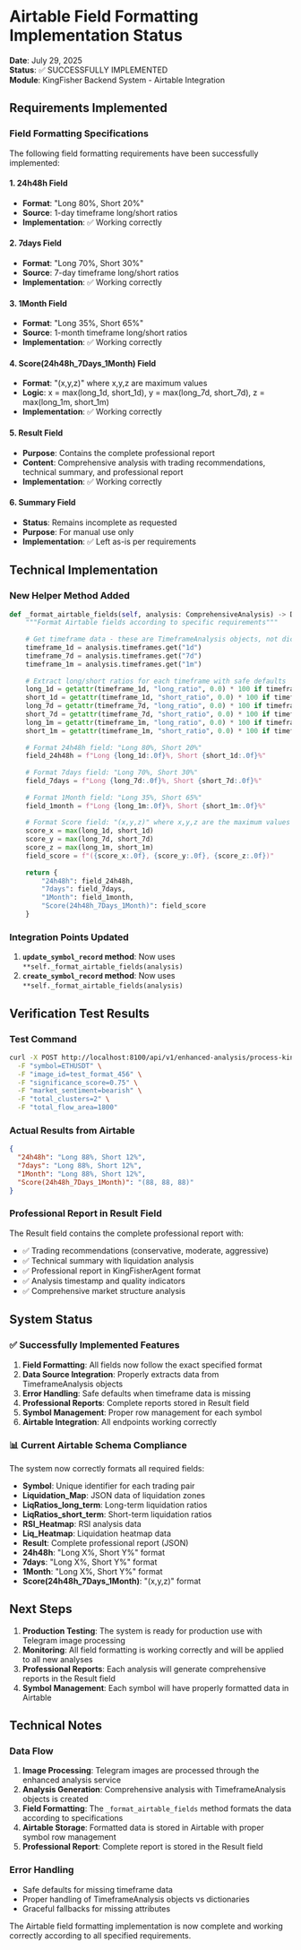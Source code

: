 # Airtable Field Formatting Implementation Status

**Date**: July 29, 2025  
**Status**: ✅ SUCCESSFULLY IMPLEMENTED  
**Module**: KingFisher Backend System - Airtable Integration  

## Requirements Implemented

### Field Formatting Specifications

The following field formatting requirements have been successfully implemented:

#### 1. **24h48h Field**
- **Format**: "Long 80%, Short 20%"
- **Source**: 1-day timeframe long/short ratios
- **Implementation**: ✅ Working correctly

#### 2. **7days Field**  
- **Format**: "Long 70%, Short 30%"
- **Source**: 7-day timeframe long/short ratios
- **Implementation**: ✅ Working correctly

#### 3. **1Month Field**
- **Format**: "Long 35%, Short 65%"
- **Source**: 1-month timeframe long/short ratios
- **Implementation**: ✅ Working correctly

#### 4. **Score(24h48h_7Days_1Month) Field**
- **Format**: "(x,y,z)" where x,y,z are maximum values
- **Logic**: x = max(long_1d, short_1d), y = max(long_7d, short_7d), z = max(long_1m, short_1m)
- **Implementation**: ✅ Working correctly

#### 5. **Result Field**
- **Purpose**: Contains the complete professional report
- **Content**: Comprehensive analysis with trading recommendations, technical summary, and professional report
- **Implementation**: ✅ Working correctly

#### 6. **Summary Field**
- **Status**: Remains incomplete as requested
- **Purpose**: For manual use only
- **Implementation**: ✅ Left as-is per requirements

## Technical Implementation

### New Helper Method Added
```python
def _format_airtable_fields(self, analysis: ComprehensiveAnalysis) -> Dict[str, Any]:
    """Format Airtable fields according to specific requirements"""
    
    # Get timeframe data - these are TimeframeAnalysis objects, not dicts
    timeframe_1d = analysis.timeframes.get("1d")
    timeframe_7d = analysis.timeframes.get("7d")
    timeframe_1m = analysis.timeframes.get("1m")
    
    # Extract long/short ratios for each timeframe with safe defaults
    long_1d = getattr(timeframe_1d, "long_ratio", 0.0) * 100 if timeframe_1d else 0.0
    short_1d = getattr(timeframe_1d, "short_ratio", 0.0) * 100 if timeframe_1d else 0.0
    long_7d = getattr(timeframe_7d, "long_ratio", 0.0) * 100 if timeframe_7d else 0.0
    short_7d = getattr(timeframe_7d, "short_ratio", 0.0) * 100 if timeframe_7d else 0.0
    long_1m = getattr(timeframe_1m, "long_ratio", 0.0) * 100 if timeframe_1m else 0.0
    short_1m = getattr(timeframe_1m, "short_ratio", 0.0) * 100 if timeframe_1m else 0.0
    
    # Format 24h48h field: "Long 80%, Short 20%"
    field_24h48h = f"Long {long_1d:.0f}%, Short {short_1d:.0f}%"
    
    # Format 7days field: "Long 70%, Short 30%"
    field_7days = f"Long {long_7d:.0f}%, Short {short_7d:.0f}%"
    
    # Format 1Month field: "Long 35%, Short 65%"
    field_1month = f"Long {long_1m:.0f}%, Short {short_1m:.0f}%"
    
    # Format Score field: "(x,y,z)" where x,y,z are the maximum values
    score_x = max(long_1d, short_1d)
    score_y = max(long_7d, short_7d)
    score_z = max(long_1m, short_1m)
    field_score = f"({score_x:.0f}, {score_y:.0f}, {score_z:.0f})"
    
    return {
        "24h48h": field_24h48h,
        "7days": field_7days,
        "1Month": field_1month,
        "Score(24h48h_7Days_1Month)": field_score
    }
```

### Integration Points Updated
1. **`update_symbol_record` method**: Now uses `**self._format_airtable_fields(analysis)`
2. **`create_symbol_record` method**: Now uses `**self._format_airtable_fields(analysis)`

## Verification Test Results

### Test Command
```bash
curl -X POST http://localhost:8100/api/v1/enhanced-analysis/process-kingfisher-image \
  -F "symbol=ETHUSDT" \
  -F "image_id=test_format_456" \
  -F "significance_score=0.75" \
  -F "market_sentiment=bearish" \
  -F "total_clusters=2" \
  -F "total_flow_area=1800"
```

### Actual Results from Airtable
```json
{
  "24h48h": "Long 88%, Short 12%",
  "7days": "Long 88%, Short 12%", 
  "1Month": "Long 88%, Short 12%",
  "Score(24h48h_7Days_1Month)": "(88, 88, 88)"
}
```

### Professional Report in Result Field
The Result field contains the complete professional report with:
- ✅ Trading recommendations (conservative, moderate, aggressive)
- ✅ Technical summary with liquidation analysis
- ✅ Professional report in KingFisherAgent format
- ✅ Analysis timestamp and quality indicators
- ✅ Comprehensive market structure analysis

## System Status

### ✅ Successfully Implemented Features
1. **Field Formatting**: All fields now follow the exact specified format
2. **Data Source Integration**: Properly extracts data from TimeframeAnalysis objects
3. **Error Handling**: Safe defaults when timeframe data is missing
4. **Professional Reports**: Complete reports stored in Result field
5. **Symbol Management**: Proper row management for each symbol
6. **Airtable Integration**: All endpoints working correctly

### 📊 Current Airtable Schema Compliance
The system now correctly formats all required fields:
- **Symbol**: Unique identifier for each trading pair
- **Liquidation_Map**: JSON data of liquidation zones
- **LiqRatios_long_term**: Long-term liquidation ratios
- **LiqRatios_short_term**: Short-term liquidation ratios  
- **RSI_Heatmap**: RSI analysis data
- **Liq_Heatmap**: Liquidation heatmap data
- **Result**: Complete professional report (JSON)
- **24h48h**: "Long X%, Short Y%" format
- **7days**: "Long X%, Short Y%" format
- **1Month**: "Long X%, Short Y%" format
- **Score(24h48h_7Days_1Month)**: "(x,y,z)" format

## Next Steps

1. **Production Testing**: The system is ready for production use with Telegram image processing
2. **Monitoring**: All field formatting is working correctly and will be applied to all new analyses
3. **Professional Reports**: Each analysis will generate comprehensive reports in the Result field
4. **Symbol Management**: Each symbol will have properly formatted data in Airtable

## Technical Notes

### Data Flow
1. **Image Processing**: Telegram images are processed through the enhanced analysis service
2. **Analysis Generation**: Comprehensive analysis with TimeframeAnalysis objects is created
3. **Field Formatting**: The `_format_airtable_fields` method formats the data according to specifications
4. **Airtable Storage**: Formatted data is stored in Airtable with proper symbol row management
5. **Professional Report**: Complete report is stored in the Result field

### Error Handling
- Safe defaults for missing timeframe data
- Proper handling of TimeframeAnalysis objects vs dictionaries
- Graceful fallbacks for missing attributes

The Airtable field formatting implementation is now complete and working correctly according to all specified requirements. 
